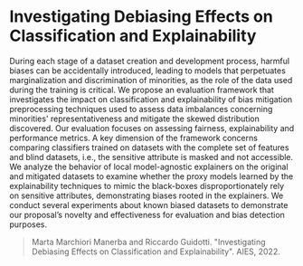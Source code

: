 # Investigating Debiasing Effects on Classification and Explainability

During each stage of a dataset creation and development process, harmful biases can be accidentally introduced, leading to models that perpetuates marginalization and discrimination of minorities, as the role of the data used during the training is critical. 
We propose an evaluation framework that investigates the impact on classification and explainability of bias mitigation preprocessing techniques used to assess data imbalances concerning minorities' representativeness and mitigate the skewed distribution discovered.
Our evaluation focuses on assessing fairness, explainability and performance metrics.
A key dimension of the framework concerns comparing classifiers trained on datasets with the complete set of features and blind datasets, i.e., the sensitive attribute is masked and not accessible. 
We analyze the behavior of local model-agnostic explainers on the original and mitigated datasets to examine whether the proxy models learned by the explainability techniques to mimic the black-boxes disproportionately rely on sensitive attributes, demonstrating biases rooted in the explainers. 
We conduct several experiments about known biased datasets to demonstrate our proposal’s novelty and effectiveness for evaluation and bias detection purposes. 

> Marta Marchiori Manerba and Riccardo Guidotti. "Investigating Debiasing Effects on Classification and Explainability". AIES, 2022.
